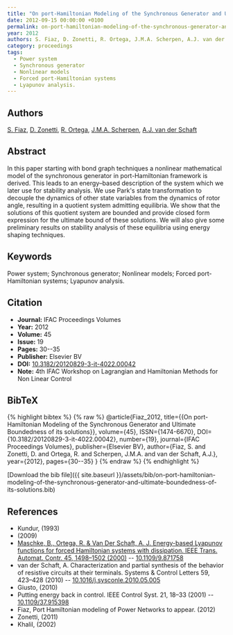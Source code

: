 ```yaml
---
title: "On port-Hamiltonian Modeling of the Synchronous Generator and Ultimate Boundedness of its solutions"
date: 2012-09-15 00:00:00 +0100
permalink: on-port-hamiltonian-modeling-of-the-synchronous-generator-and-ultimate-boundedness-of-its-solutions
year: 2012
authors: S. Fiaz, D. Zonetti, R. Ortega, J.M.A. Scherpen, A.J. van der Schaft
category: proceedings
tags:
  - Power system
  - Synchronous generator
  - Nonlinear models
  - Forced port-Hamiltonian systems
  - Lyapunov analysis.
---
```

 
## Authors
[S. Fiaz](authors/s-fiaz), [D. Zonetti](authors/daniele-zonetti), [R. Ortega](authors/romeo-ortega), [J.M.A. Scherpen](authors/jacquelien-m-a-scherpen), [A.J. van der Schaft](authors/arjan-van-der-schaft)
 
## Abstract
In this paper starting with bond graph techniques a nonlinear mathematical model of the synchronous generator in port-Hamiltonian framework is derived. This leads to an energy–based description of the system which we later use for stability analysis. We use Park's state transformation to decouple the dynamics of other state variables from the dynamics of rotor angle, resulting in a quotient system admitting equilibria. We show that the solutions of this quotient system are bounded and provide closed form expression for the ultimate bound of these solutions. We will also give some preliminary results on stability analysis of these equilibria using energy shaping techniques.
 
## Keywords
Power system; Synchronous generator; Nonlinear models; Forced port-Hamiltonian systems; Lyapunov analysis.
 
## Citation
- **Journal:** IFAC Proceedings Volumes
- **Year:** 2012
- **Volume:** 45
- **Issue:** 19
- **Pages:** 30--35
- **Publisher:** Elsevier BV
- **DOI:** [10.3182/20120829-3-it-4022.00042](https://doi.org/10.3182/20120829-3-it-4022.00042)
- **Note:** 4th IFAC Workshop on Lagrangian and Hamiltonian Methods for Non Linear Control
 
## BibTeX
{% highlight bibtex %}
{% raw %}
@article{Fiaz_2012,
  title={{On port-Hamiltonian Modeling of the Synchronous Generator and Ultimate Boundedness of its solutions}},
  volume={45},
  ISSN={1474-6670},
  DOI={10.3182/20120829-3-it-4022.00042},
  number={19},
  journal={IFAC Proceedings Volumes},
  publisher={Elsevier BV},
  author={Fiaz, S. and Zonetti, D. and Ortega, R. and Scherpen, J.M.A. and van der Schaft, A.J.},
  year={2012},
  pages={30--35}
}
{% endraw %}
{% endhighlight %}
 
[Download the bib file]({{ site.baseurl }}/assets/bib/on-port-hamiltonian-modeling-of-the-synchronous-generator-and-ultimate-boundedness-of-its-solutions.bib)
 
## References
- Kundur, (1993)
- (2009)
- [Maschke, B., Ortega, R. & Van Der Schaft, A. J. Energy-based Lyapunov functions for forced Hamiltonian systems with dissipation. IEEE Trans. Automat. Contr. 45, 1498–1502 (2000)](energy-based-lyapunov-functions-for-forced-hamiltonian-systems-with-dissipation) -- [10.1109/9.871758](https://doi.org/10.1109/9.871758)
- van der Schaft, A. Characterization and partial synthesis of the behavior of resistive circuits at their terminals. Systems &amp; Control Letters 59, 423–428 (2010) -- [10.1016/j.sysconle.2010.05.005](https://doi.org/10.1016/j.sysconle.2010.05.005)
- Giusto, (2010)
- Putting energy back in control. IEEE Control Syst. 21, 18–33 (2001) -- [10.1109/37.915398](https://doi.org/10.1109/37.915398)
- Fiaz, Port Hamiltonian modeling of Power Networks to appear. (2012)
- Zonetti, (2011)
- Khalil, (2002)

